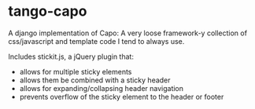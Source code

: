 tango-capo
====

A django implementation of Capo: A very loose framework-y collection of css/javascript and template code I tend to always use.

Includes stickit.js, a jQuery plugin that:

* allows for multiple sticky elements
* allows them be combined with a sticky header
* allows for expanding/collapsing header navigation
* prevents overflow of the sticky element to the header or footer
